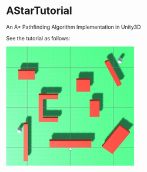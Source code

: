 # AStarTutorial
An A* Pathfinding Algorithm Implementation in Unity3D

See the tutorial as follows:

![](https://github.com/YDCarry/AStarTutorial/blob/master/Assets/Images/1.png)
